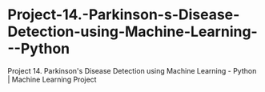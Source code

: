 # Project-14.-Parkinson-s-Disease-Detection-using-Machine-Learning---Python
Project 14. Parkinson's Disease Detection using Machine Learning - Python | Machine Learning Project
